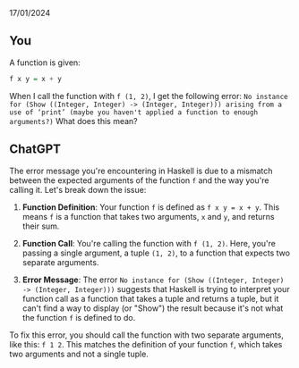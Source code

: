 17/01/2024
## You

A function is given:
```haskell
f x y = x + y
```
When I call the function with `f (1, 2)`, I get the following error: `No instance for (Show ((Integer, Integer) -> (Integer, Integer))) arising from a use of ‘print’ (maybe you haven't applied a function to enough arguments?)`
What does this mean?


## ChatGPT

The error message you're encountering in Haskell is due to a mismatch between the expected arguments of the function `f` and the way you're calling it. Let's break down the issue:

1. **Function Definition**: Your function `f` is defined as `f x y = x + y`. This means `f` is a function that takes two arguments, `x` and `y`, and returns their sum.

2. **Function Call**: You're calling the function with `f (1, 2)`. Here, you're passing a single argument, a tuple `(1, 2)`, to a function that expects two separate arguments.

3. **Error Message**: The error `No instance for (Show ((Integer, Integer) -> (Integer, Integer)))` suggests that Haskell is trying to interpret your function call as a function that takes a tuple and returns a tuple, but it can't find a way to display (or "Show") the result because it's not what the function `f` is defined to do.

To fix this error, you should call the function with two separate arguments, like this: `f 1 2`. This matches the definition of your function `f`, which takes two arguments and not a single tuple.